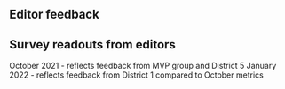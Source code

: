 ## Editor feedback

## Survey readouts from editors
October 2021 - reflects feedback from MVP group and District 5
January 2022 - reflects feedback from District 1 compared to October metrics
